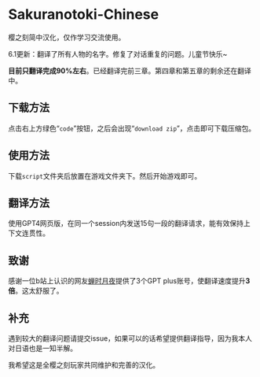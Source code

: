 # Sakuranotoki-Chinese
樱之刻简中汉化，仅作学习交流使用。

6.1更新：翻译了所有人物的名字。修复了对话重复的问题。儿童节快乐~

**目前只翻译完成90%左右**。已经翻译完前三章。第四章和第五章的剩余还在翻译中。

## 下载方法

点击右上方绿色“`code`”按钮，之后会出现“`download zip`”，点击即可下载压缩包。

## 使用方法

下载`script`文件夹后放置在游戏文件夹下。然后开始游戏即可。

## 翻译方法

使用GPT4网页版，在同一个session内发送15句一段的翻译请求，能有效保持上下文连贯性。

## 致谢

感谢一位b站上认识的网友[蝉时月夜](https://space.bilibili.com/13732795)提供了3个GPT plus账号，使翻译速度提升**3倍**。这太舒服了。

## 补充

遇到较大的翻译问题请提交issue，如果可以的话希望提供翻译指导，因为我本人对日语也是一知半解。

我希望这是全樱之刻玩家共同维护和完善的汉化。


